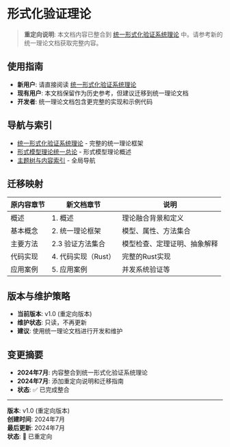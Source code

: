 # 形式化验证理论

> **重定向说明**: 本文档内容已整合到 [统一形式化验证系统理论](09-统一形式化验证系统理论.md) 中。请参考新的统一理论文档获取完整内容。

## 使用指南

- **新用户**: 请直接阅读 [统一形式化验证系统理论](09-统一形式化验证系统理论.md)
- **现有用户**: 本文档保留作为历史参考，但建议迁移到统一理论文档
- **开发者**: 统一理论文档包含更完整的实现和示例代码

## 导航与索引

- [统一形式化验证系统理论](09-统一形式化验证系统理论.md) - 完整的统一理论框架
- [形式模型理论统一总论](00-形式模型理论统一总论.md) - 形式模型理论概述
- [主题树与内容索引](../../00-主题树与内容索引.md) - 全局导航

## 迁移映射

| 原内容章节 | 新文档章节 | 说明 |
|-----------|-----------|------|
| 概述 | 1. 概述 | 理论融合背景和定义 |
| 基本概念 | 2. 统一理论框架 | 模型、属性、方法集合 |
| 主要方法 | 2.3 验证方法集合 | 模型检查、定理证明、抽象解释 |
| 代码实现 | 4. 代码实现（Rust） | 完整的Rust实现 |
| 应用案例 | 5. 应用案例 | 并发系统验证等 |

## 版本与维护策略

- **当前版本**: v1.0 (重定向版本)
- **维护状态**: 只读，不再更新
- **建议**: 使用统一理论文档进行开发和维护

## 变更摘要

- **2024年7月**: 内容整合到统一形式化验证系统理论
- **2024年7月**: 添加重定向说明和迁移指南
- **状态**: ✅ 已完成整合

---

**版本**: v1.0 (重定向版本)  
**创建时间**: 2024年7月  
**最后更新**: 2024年7月  
**状态**: 🔄 已重定向

